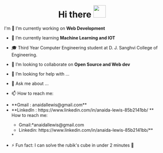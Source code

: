 <h1 align="center"> Hi there <img src = "https://raw.githubusercontent.com/NoobMahbub/NoobMahbub/main/Wave.gif" style = "width: 40px; height:40px"> </h1>

I'm 
 🔭 I’m currently working on **Web Development**
- 🌱 I’m currently learning **Machine Learning and IOT**
- 🎓 Third Year Computer Engineering student at D. J. Sanghvi College of Engineering.
- 👯 I’m looking to collaborate on **Open Source and Web dev** 
- 🤔 I’m looking for help with ...
- 💬 Ask me about ...

- 📫 How to reach me: 
<ul>
<li>**Gmail : anaidallewis@gmail.com**</li>
<li> **LinkedIn : https://www.linkedin.com/in/anaida-lewis-85b2141bb/ ** </li>
 How to reach me:<ul> <li >Gmail:*anaidallewis@gmail.com</li><li>Linkedin: https://www.linkedin.com/in/anaida-lewis-85b2141bb/**</li></ul>*</li></ul>
</ul>

- ⚡ Fun fact: I can solve the rubik's cube in under 2 minutes 🥳
